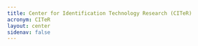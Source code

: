 ```yaml
---
title: Center for Identification Technology Research (CITeR)
acronym: CITeR
layout: center
sidenav: false
---
```

